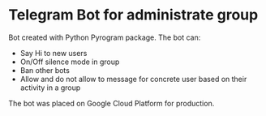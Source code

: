 
# Telegram Bot for administrate group

Bot created with Python Pyrogram package.
The bot can:
  - Say Hi to new users
  - On/Off silence mode in group
  - Ban other bots
  - Allow and do not allow to message for concrete user based on their activity in a group

The bot was placed on Google Cloud Platform for production.
